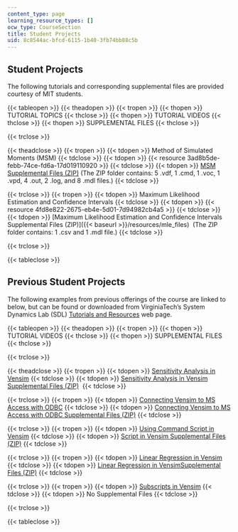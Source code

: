 ```yaml
---
content_type: page
learning_resource_types: []
ocw_type: CourseSection
title: Student Projects
uid: 8c8544ac-bfcd-6115-1b40-3fb74bb88c5b
---
```


Student Projects
----------------

The following tutorials and corresponding supplemental files are provided courtesy of MIT students.

{{< tableopen >}}
{{< theadopen >}}
{{< tropen >}}
{{< thopen >}}
TUTORIAL TOPICS
{{< thclose >}}
{{< thopen >}}
TUTORIAL VIDEOS
{{< thclose >}}
{{< thopen >}}
SUPPLEMENTAL FILES
{{< thclose >}}

{{< trclose >}}

{{< theadclose >}}
{{< tropen >}}
{{< tdopen >}}
Method of Simulated Moments (MSM)
{{< tdclose >}}
{{< tdopen >}}
{{< resource 3ad8b5de-febb-74ce-fd6a-17d019110920 >}}
{{< tdclose >}}
{{< tdopen >}}
[MSM Supplemental Files (ZIP)](/ans7870/15/15.879/S14/MSM_files.zip) (The ZIP folder contains: 5 .vdf, 1 .cmd, 1 .voc, 1 .vpd, 4 .out, 2 .log, and 8 .mdl files.)
{{< tdclose >}}

{{< trclose >}}
{{< tropen >}}
{{< tdopen >}}
Maximum Likelihood Estimation and Confidence Intervals
{{< tdclose >}}
{{< tdopen >}}
{{< resource 4fd8e822-2675-eb4e-5d01-7d94982cb4a5 >}}
{{< tdclose >}}
{{< tdopen >}}
[Maximum Likelihood Estimation and Confidence Intervals Supplemental Files (ZIP)]({{< baseurl >}}/resources/mle_files)  (The ZIP folder contains: 1 .csv and 1 .mdl file.)
{{< tdclose >}}

{{< trclose >}}

{{< tableclose >}}

Previous Student Projects
-------------------------

The following examples from previous offerings of the course are linked to below, but can be found or downloaded from VirginiaTech’s System Dynamics Lab (SDL) [Tutorials and Resources](http://www.sdl.ise.vt.edu/tutorials.html) web page.

{{< tableopen >}}
{{< theadopen >}}
{{< tropen >}}
{{< thopen >}}
TUTORIAL VIDEOS
{{< thclose >}}
{{< thopen >}}
SUPPLEMENTAL FILES
{{< thclose >}}

{{< trclose >}}

{{< theadclose >}}
{{< tropen >}}
{{< tdopen >}}
[Sensitivity Analysis in Vensim](http://www.sdl.ise.vt.edu/Tutorial/sensitivity-analysis-video.html)
{{< tdclose >}}
{{< tdopen >}}
[Sensitivity Analysis in Vensim Supplemental Files (ZIP)](http://www.sdl.ise.vt.edu/Tutorial/sensitivity-analysis-files.zip) 
{{< tdclose >}}

{{< trclose >}}
{{< tropen >}}
{{< tdopen >}}
[Connecting Vensim to MS Access with ODBC](http://www.sdl.ise.vt.edu/Tutorial/odbc-video.html)
{{< tdclose >}}
{{< tdopen >}}
[Connecting Vensim to MS Access with ODBC Supplemental Files (ZIP)](http://www.sdl.ise.vt.edu/Tutorial/odbc-files.zip)
{{< tdclose >}}

{{< trclose >}}
{{< tropen >}}
{{< tdopen >}}
[Using Command Script in Vensim](http://www.sdl.ise.vt.edu/Tutorial/command_script-video.html)
{{< tdclose >}}
{{< tdopen >}}
[Script in Vensim Supplemental Files (ZIP)](http://www.sdl.ise.vt.edu/Tutorial/command_script-files.zip)
{{< tdclose >}}

{{< trclose >}}
{{< tropen >}}
{{< tdopen >}}
[Linear Regression in Vensim](http://www.sdl.ise.vt.edu/Tutorial/linear-regression-using-vensim.html)
{{< tdclose >}}
{{< tdopen >}}
[Linear Regression in VensimSupplemental Files (ZIP)](http://www.sdl.ise.vt.edu/Tutorial/linear-regression-using-vensim-file.zip)
{{< tdclose >}}

{{< trclose >}}
{{< tropen >}}
{{< tdopen >}}
[Subscripts in Vensim](http://www.sdl.ise.vt.edu/Tutorial/subscripts-using-vensim.html)
{{< tdclose >}}
{{< tdopen >}}
No Supplemental Files
{{< tdclose >}}

{{< trclose >}}

{{< tableclose >}}